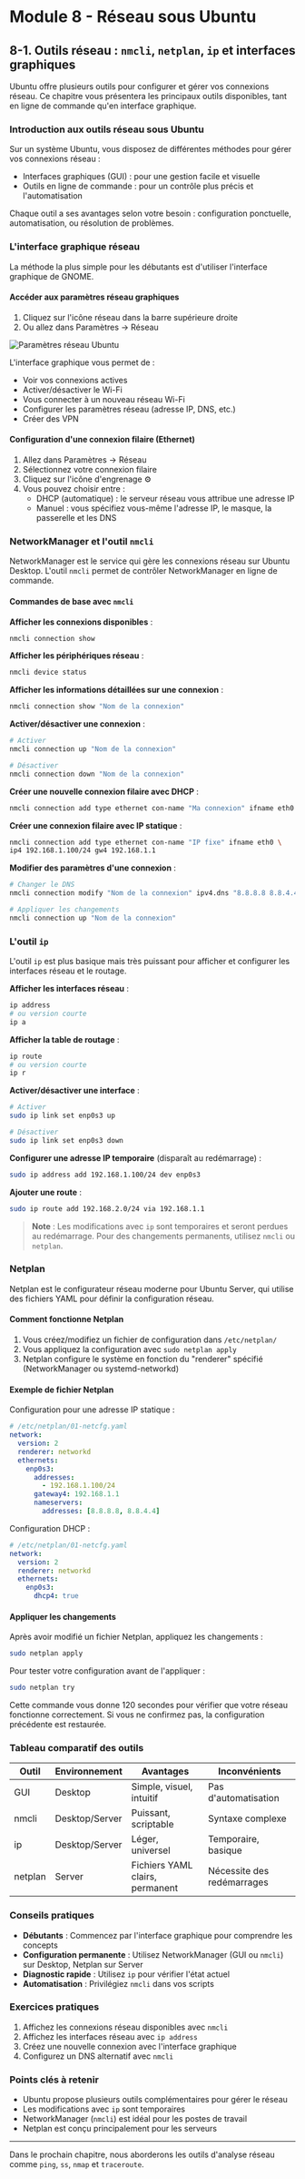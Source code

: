 # Module 8 - Réseau sous Ubuntu
## 8-1. Outils réseau : `nmcli`, `netplan`, `ip` et interfaces graphiques

Ubuntu offre plusieurs outils pour configurer et gérer vos connexions réseau. Ce chapitre vous présentera les principaux outils disponibles, tant en ligne de commande qu'en interface graphique.

### Introduction aux outils réseau sous Ubuntu

Sur un système Ubuntu, vous disposez de différentes méthodes pour gérer vos connexions réseau :
- Interfaces graphiques (GUI) : pour une gestion facile et visuelle
- Outils en ligne de commande : pour un contrôle plus précis et l'automatisation

Chaque outil a ses avantages selon votre besoin : configuration ponctuelle, automatisation, ou résolution de problèmes.

### L'interface graphique réseau

La méthode la plus simple pour les débutants est d'utiliser l'interface graphique de GNOME.

#### Accéder aux paramètres réseau graphiques

1. Cliquez sur l'icône réseau dans la barre supérieure droite
2. Ou allez dans Paramètres → Réseau

![Paramètres réseau Ubuntu](https://placeholder.com/network-settings)

L'interface graphique vous permet de :
- Voir vos connexions actives
- Activer/désactiver le Wi-Fi
- Vous connecter à un nouveau réseau Wi-Fi
- Configurer les paramètres réseau (adresse IP, DNS, etc.)
- Créer des VPN

#### Configuration d'une connexion filaire (Ethernet)

1. Allez dans Paramètres → Réseau
2. Sélectionnez votre connexion filaire
3. Cliquez sur l'icône d'engrenage ⚙️
4. Vous pouvez choisir entre :
   - DHCP (automatique) : le serveur réseau vous attribue une adresse IP
   - Manuel : vous spécifiez vous-même l'adresse IP, le masque, la passerelle et les DNS

### NetworkManager et l'outil `nmcli`

NetworkManager est le service qui gère les connexions réseau sur Ubuntu Desktop. L'outil `nmcli` permet de contrôler NetworkManager en ligne de commande.

#### Commandes de base avec `nmcli`

**Afficher les connexions disponibles** :
```bash
nmcli connection show
```

**Afficher les périphériques réseau** :
```bash
nmcli device status
```

**Afficher les informations détaillées sur une connexion** :
```bash
nmcli connection show "Nom de la connexion"
```

**Activer/désactiver une connexion** :
```bash
# Activer
nmcli connection up "Nom de la connexion"

# Désactiver
nmcli connection down "Nom de la connexion"
```

**Créer une nouvelle connexion filaire avec DHCP** :
```bash
nmcli connection add type ethernet con-name "Ma connexion" ifname eth0
```

**Créer une connexion filaire avec IP statique** :
```bash
nmcli connection add type ethernet con-name "IP fixe" ifname eth0 \
ip4 192.168.1.100/24 gw4 192.168.1.1
```

**Modifier des paramètres d'une connexion** :
```bash
# Changer le DNS
nmcli connection modify "Nom de la connexion" ipv4.dns "8.8.8.8 8.8.4.4"

# Appliquer les changements
nmcli connection up "Nom de la connexion"
```

### L'outil `ip`

L'outil `ip` est plus basique mais très puissant pour afficher et configurer les interfaces réseau et le routage.

**Afficher les interfaces réseau** :
```bash
ip address
# ou version courte
ip a
```

**Afficher la table de routage** :
```bash
ip route
# ou version courte
ip r
```

**Activer/désactiver une interface** :
```bash
# Activer
sudo ip link set enp0s3 up

# Désactiver
sudo ip link set enp0s3 down
```

**Configurer une adresse IP temporaire** (disparaît au redémarrage) :
```bash
sudo ip address add 192.168.1.100/24 dev enp0s3
```

**Ajouter une route** :
```bash
sudo ip route add 192.168.2.0/24 via 192.168.1.1
```

> **Note** : Les modifications avec `ip` sont temporaires et seront perdues au redémarrage. Pour des changements permanents, utilisez `nmcli` ou `netplan`.

### Netplan

Netplan est le configurateur réseau moderne pour Ubuntu Server, qui utilise des fichiers YAML pour définir la configuration réseau.

#### Comment fonctionne Netplan

1. Vous créez/modifiez un fichier de configuration dans `/etc/netplan/`
2. Vous appliquez la configuration avec `sudo netplan apply`
3. Netplan configure le système en fonction du "renderer" spécifié (NetworkManager ou systemd-networkd)

#### Exemple de fichier Netplan

Configuration pour une adresse IP statique :

```yaml
# /etc/netplan/01-netcfg.yaml
network:
  version: 2
  renderer: networkd
  ethernets:
    enp0s3:
      addresses:
        - 192.168.1.100/24
      gateway4: 192.168.1.1
      nameservers:
        addresses: [8.8.8.8, 8.8.4.4]
```

Configuration DHCP :

```yaml
# /etc/netplan/01-netcfg.yaml
network:
  version: 2
  renderer: networkd
  ethernets:
    enp0s3:
      dhcp4: true
```

#### Appliquer les changements

Après avoir modifié un fichier Netplan, appliquez les changements :

```bash
sudo netplan apply
```

Pour tester votre configuration avant de l'appliquer :

```bash
sudo netplan try
```
Cette commande vous donne 120 secondes pour vérifier que votre réseau fonctionne correctement. Si vous ne confirmez pas, la configuration précédente est restaurée.

### Tableau comparatif des outils

| Outil | Environnement | Avantages | Inconvénients |
|-------|--------------|-----------|---------------|
| GUI | Desktop | Simple, visuel, intuitif | Pas d'automatisation |
| nmcli | Desktop/Server | Puissant, scriptable | Syntaxe complexe |
| ip | Desktop/Server | Léger, universel | Temporaire, basique |
| netplan | Server | Fichiers YAML clairs, permanent | Nécessite des redémarrages |

### Conseils pratiques

- **Débutants** : Commencez par l'interface graphique pour comprendre les concepts
- **Configuration permanente** : Utilisez NetworkManager (GUI ou `nmcli`) sur Desktop, Netplan sur Server
- **Diagnostic rapide** : Utilisez `ip` pour vérifier l'état actuel
- **Automatisation** : Privilégiez `nmcli` dans vos scripts

### Exercices pratiques

1. Affichez les connexions réseau disponibles avec `nmcli`
2. Affichez les interfaces réseau avec `ip address`
3. Créez une nouvelle connexion avec l'interface graphique
4. Configurez un DNS alternatif avec `nmcli`

### Points clés à retenir

- Ubuntu propose plusieurs outils complémentaires pour gérer le réseau
- Les modifications avec `ip` sont temporaires
- NetworkManager (`nmcli`) est idéal pour les postes de travail
- Netplan est conçu principalement pour les serveurs

---

Dans le prochain chapitre, nous aborderons les outils d'analyse réseau comme `ping`, `ss`, `nmap` et `traceroute`.
